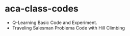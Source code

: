 # aca-class-codes

- Q-Learning Basic Code and Experiment.
- Traveling Salesman Problema Code with Hill Climbing
